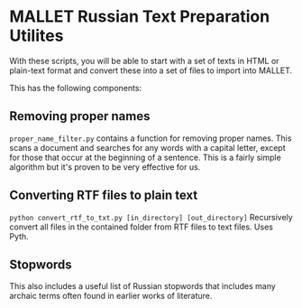 MALLET Russian Text Preparation Utilites
===


With these scripts, you will be able to start with a set of texts in HTML or plain-text format
and convert these into a set of files to import into MALLET.



This has the following components:

Removing proper names
-----

`proper_name_filter.py` contains a function for removing proper names. This scans a document 
and searches for any words with a capital letter, except for those that occur at the beginning
of a sentence. This is a fairly simple algorithm but it's proven to be very effective for us.


Converting RTF files to plain text
-----

`python convert_rtf_to_txt.py [in_directory] [out_directory]`
Recursively convert all files in the contained folder from RTF files to text files. Uses Pyth.


Stopwords
-----

This also includes a useful list of Russian stopwords that includes many archaic terms
often found in earlier works of literature.


